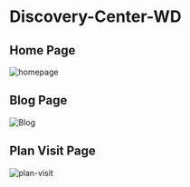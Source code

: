 # Discovery-Center-WD

## Home Page 
![homepage](https://github.com/Razgaleh/Discovery-Center-WD/assets/62572736/9fff0d14-baa6-4a04-ac2d-1e68fe8bbe1c)


## Blog Page 

![Blog](https://github.com/Razgaleh/Discovery-Center-WD/assets/62572736/02639ee6-409e-4826-a8a6-3b1810fc7c7c)

## Plan Visit Page

![plan-visit](https://github.com/Razgaleh/Discovery-Center-WD/assets/62572736/295d3fe4-f0fa-4ea9-8b4f-09e4513ac73f)
